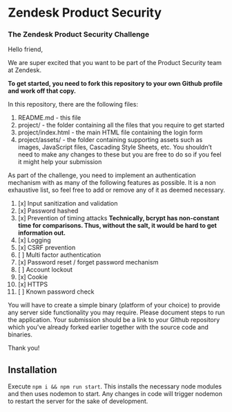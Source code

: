 # Zendesk Product Security
### The Zendesk Product Security Challenge

Hello friend,

We are super excited that you want to be part of the Product Security team at Zendesk.

**To get started, you need to fork this repository to your own Github profile and work off that copy.**

In this repository, there are the following files:
1. README.md - this file
2. project/ - the folder containing all the files that you require to get started
3. project/index.html - the main HTML file containing the login form
4. project/assets/ - the folder containing supporting assets such as images, JavaScript files, Cascading Style Sheets, etc. You shouldn’t need to make any changes to these but you are free to do so if you feel it might help your submission

As part of the challenge, you need to implement an authentication mechanism with as many of the following features as possible. It is a non exhaustive list, so feel free to add or remove any of it as deemed necessary.

1. [x] Input sanitization and validation
2. [x] Password hashed
3. [x] Prevention of timing attacks **Technically, bcrypt has non-constant time for comparisons. Thus, without the salt, it would be hard to get information out.**
4. [x] Logging
5. [x] CSRF prevention
6. [ ] Multi factor authentication
7. [x] Password reset / forget password mechanism
8. [ ] Account lockout
9. [x] Cookie
10. [x] HTTPS
11. [ ] Known password check

You will have to create a simple binary (platform of your choice) to provide any server side functionality you may require. Please document steps to run the application. Your submission should be a link to your Github repository which you've already forked earlier together with the source code and binaries.

Thank you!

## Installation
Execute `npm i && npm run start`. This installs the necessary node modules and then uses nodemon to start. Any changes in code will trigger nodemon to restart the server for the sake of development.